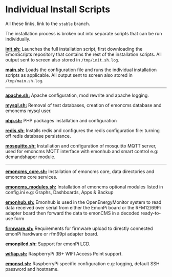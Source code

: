 # Individual Install Scripts

All these links, link to the `stable` branch.

The installation process is broken out into separate scripts that can be run individually.

**[init.sh:](https://github.com/openenergymonitor/EmonScripts/blob/stable/install/init.sh)** Launches the full installation script, first downloading the EmonScripts repository that contains the rest of the installation scripts. All output sent to screen also stored in `/tmp/init.sh.log`.

**[main.sh:](https://github.com/openenergymonitor/EmonScripts/blob/stable/install/main.sh)** Loads the configuration file and runs the individual installation scripts as applicable. All output sent to screen also stored in `/tmp/main.sh.log`.

---

**[apache.sh:](https://github.com/openenergymonitor/EmonScripts/blob/stable/install/apache.sh)** Apache configuration, mod rewrite and apache logging.

**[mysql.sh:](https://github.com/openenergymonitor/EmonScripts/blob/stable/install/mysql.sh)** Removal of test databases, creation of emoncms database and emoncms mysql user.

**[php.sh:](https://github.com/openenergymonitor/EmonScripts/blob/stable/install/php.sh)** PHP packages installation and configuration

**[redis.sh:](https://github.com/openenergymonitor/EmonScripts/blob/stable/install/redis.sh)** Installs redis and configures the redis configuration file: turning off redis database persistance.

**[mosquitto.sh:](https://github.com/openenergymonitor/EmonScripts/blob/stable/install/mosquitto.sh)** Installation and configuration of mosquitto MQTT server, used for emoncms MQTT interface with emonhub and smart control e.g: demandshaper module.

---

**[emoncms_core.sh:](https://github.com/openenergymonitor/EmonScripts/blob/stable/install/emoncms_core.sh)** Installation of emoncms core, data directories and emoncms core services.

**[emoncms_modules.sh:](https://github.com/openenergymonitor/EmonScripts/blob/stable/install/emoncms_modules.sh)** Installation of emoncms optional modules listed in config.ini e.g: Graphs, Dashboards, Apps & Backup

**[emonhub.sh:](https://github.com/openenergymonitor/EmonScripts/blob/stable/install/emonhub.sh)** Emonhub is used in the OpenEnergyMonitor system to read data received over serial from either the EmonPi board or the RFM12/69Pi adapter board then forward the data to emonCMS in a decoded ready-to-use form

**[firmware.sh:](https://github.com/openenergymonitor/EmonScripts/blob/stable/install/firmware.sh)** Requirements for firmware upload to directly connected emonPi hardware or rfm69pi adapter board.

**[emonpilcd.sh:](https://github.com/openenergymonitor/EmonScripts/blob/stable/install/emonpilcd.sh)** Support for emonPi LCD.

**[wifiap.sh:](https://github.com/openenergymonitor/EmonScripts/blob/stable/install/wifiap.sh)** RaspberryPi 3B+ WIFI Access Point support.

**[emonsd.sh:](https://github.com/openenergymonitor/EmonScripts/blob/stable/install/emonsd.sh)** RaspberryPi specific configuration e.g: logging, default SSH password and hostname.
